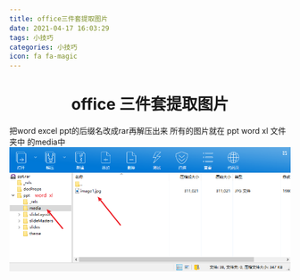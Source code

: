 ```yaml
---
title: office三件套提取图片
date: 2021-04-17 16:03:29
tags: 小技巧
categories: 小技巧
icon: fa fa-magic
---
```

# <center>office 三件套提取图片<center> 
把word excel ppt的后缀名改成rar再解压出来 
所有的图片就在 ppt word xl 文件夹中 的media中
![123](./office提取图片/1.png)
